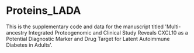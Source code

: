 # Proteins_LADA

This is the supplementary code and data for the manuscript titled 'Multi-ancestry Integrated Proteogenomic and Clinical Study Reveals CXCL10 as a Potential Diagnostic Marker and Drug Target for Latent Autoimmune Diabetes in Adults'.
